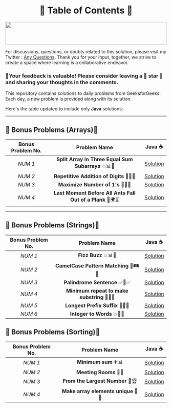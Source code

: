 <h1 align ="center">📜 Table of Contents 📜</h1> 

<!--Line-->

<img src="https://i.imgur.com/dBaSKWF.gif" height="70" width="100%">


For discussions, questions, or doubts related to this solution, please visit my Twitter : [Any Questions](https://x.com/Sangram87661527?s=08 ). Thank you for your input, together, we strive to create a space where learning is a collaborative endeavor.

### 🔮Your feedback is valuable! Please consider leaving a 🌟 star 🌟 and sharing your thoughts in the comments.




This repository contains solutions to daily problems from GeeksforGeeks. Each day, a new problem is provided along with its solution.



Here's the table updated to include only **Java** solutions:

---
<p align ="centre">
  
## **🎉 Bonus Problems (Arrays)🎁**

| **Bonus Problem No.**  | **Problem Name**                                    | **Java** ☕                                                                                                                          |
|:--------:|:---------------------------------------------------:|:---------------------------------------------------------------------------------------------------------------------------------:|
| _NUM 1_    | **Split Array in Three Equal Sum Subarrays** 💥📊🔢 | [Solution](https://github.com/Sangram03/160DaysGFG/blob/main/bonus/bonus01Logic.md) |
| _NUM 2_    | **Repetitive Addition of Digits** 🔢🔄💥 | [Solution](https://github.com/Sangram03/160DaysGFG/blob/main/bonus/bonus02Logic.md) |
| _NUM 3_    | **Maximize Number of 1's** 🔢🔥💡 | [Solution](https://github.com/Sangram03/160DaysGFG/blob/main/bonus/bonus03Logic.md) |
| _NUM 4_    | **Last Moment Before All Ants Fall Out of a Plank** 🐜🌍⏳ | [Solution](https://github.com/Sangram03/160DaysGFG/blob/main/bonus/bonus04Logic.md)

---
## **🎉 Bonus Problems (Strings)🎁**
| **Bonus Problem No.**  | **Problem Name**                                    | **Java** ☕                                                                                                                          |
|:--------:|:---------------------------------------------------:|:---------------------------------------------------------------------------------------------------------------------------------:|
| _NUM 1_    | **Fizz Buzz** 💥📊🔢 | [Solution](https://github.com/Sangram03/160DaysGFG/blob/main/bonus/bonus05Logic.md) |
| _NUM 2_    | **CamelCase Pattern Matching** 🚀🛤️🟰 |  [Solution](https://github.com/Sangram03/160DaysGFG/blob/main/bonus/bonus06Logic.md) |
| _NUM 3_    | **Palindrome Sentence** ✅👑✅ |  [Solution](https://github.com/Bhababhanjan1/160DaysGFG/blob/main/bonus/bonus07Logic.md) |
| _NUM 4_    | **Minimum repeat to make substring** 🚀👑✅ |  [Solution](https://github.com/Sangram03/160DaysGFG/blob/main/bonus/bonus08Logic.md) |
| _NUM 5_    | **Longest Prefix Suffix** 🔢👑🟰 |  [Solution](https://github.com/Bhababhanjan1/160DaysGFG/blob/main/bonus/bonus09Logic.md) |
| _NUM 6_    | **Integer to Words** 💥🎁🚀 |  [Solution](https://github.com/Bhababhanjan1/160DaysGFG/blob/main/bonus/bonus10Logic.md) |



## **📏 Bonus Problems (Sorting)📐**
| **Bonus Problem No.**  | **Problem Name**                                    | **Java** ☕                                                                                                                          |
|:--------:|:---------------------------------------------------:|:---------------------------------------------------------------------------------------------------------------------------------:|
| _NUM 1_    | **Minimum sum** ➕📊 | [Solution](https://github.com/Sangram03/160DaysGFG/blob/main/bonus/bonus11Logic.md) |
| _NUM 2_    | **Meeting Rooms** 🏢📅 |  [Solution](https://github.com/Sangram03/160DaysGFG/blob/main/bonus/bonus12Logic.md) |
| _NUM 3_    | **From the Largest Number** 🔢🏆 |  [Solution](https://github.com/Bhababhanjan1/160DaysGFG/blob/main/bonus/bonus13Logic.md) |
| _NUM 4_    | **Make array elements unique** 🎲🔧 |  [Solution](https://github.com/Sangram03/160DaysGFG/blob/main/bonus/bonus14Logic.md) |



</p>
